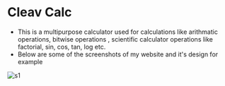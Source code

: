 # Cleav Calc
* This is a multipurpose calculator used for calculations like arithmatic operations, bitwise operations , scientific calculator operations like factorial, sin,           cos, tan, log etc.
* Below are some of the screenshots of my website and it's design for example

![s1](https://user-images.githubusercontent.com/111702590/228898848-1f9c163a-9dc7-48b6-b9e7-6a6dc3e5fa30.PNG)

